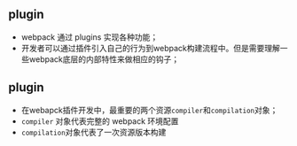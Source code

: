 ## plugin
- webpack 通过 plugins 实现各种功能；
- 开发者可以通过插件引入自己的行为到webpack构建流程中。但是需要理解一些webpack底层的内部特性来做相应的钩子；

## plugin
- 在webapck插件开发中，最重要的两个资源`compiler`和`compilation`对象；
- `compiler` 对象代表完整的 webpack 环境配置
- `compilation`对象代表了一次资源版本构建